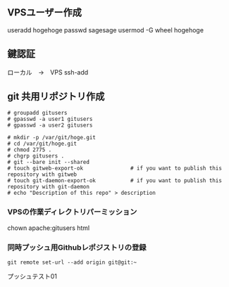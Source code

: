 ## VPSユーザー作成
useradd hogehoge
passwd sagesage
usermod -G wheel hogehoge

## 鍵認証
ローカル　→　VPS
ssh-add


## git 共用リポジトリ作成

```
# groupadd gitusers
# gpasswd -a user1 gitusers
# gpasswd -a user2 gitusers
```

```
# mkdir -p /var/git/hoge.git
# cd /var/git/hoge.git
# chmod 2775 .
# chgrp gitusers .
# git --bare init --shared
# touch gitweb-export-ok               # if you want to publish this repository with gitweb
# touch git-daemon-export-ok           # if you want to publish this repository with git-daemon
# echo "Description of this repo" > description
```

### VPSの作業ディレクトリパーミッション

chown apache:gitusers html

### 同時プッシュ用Githubレポジストリの登録

```
git remote set-url --add origin git@git:~
```
プッシュテスト01
